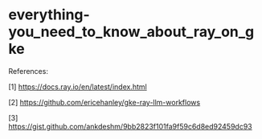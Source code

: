 # everything-you_need_to_know_about_ray_on_gke


References:

[1] https://docs.ray.io/en/latest/index.html

[2] https://github.com/ericehanley/gke-ray-llm-workflows

[3] https://gist.github.com/ankdeshm/9bb2823f101fa9f59c6d8ed92459dc93

